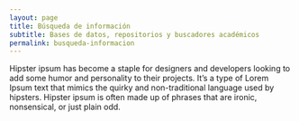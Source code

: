 ```yaml
---
layout: page
title: Búsqueda de información
subtitle: Bases de datos, repositorios y buscadores académicos
permalink: busqueda-informacion
---
```


Hipster ipsum has become a staple for designers and developers looking to add some humor and personality to their projects. It’s a type of Lorem Ipsum text that mimics the quirky and non-traditional language used by hipsters. Hipster ipsum is often made up of phrases that are ironic, nonsensical, or just plain odd.

